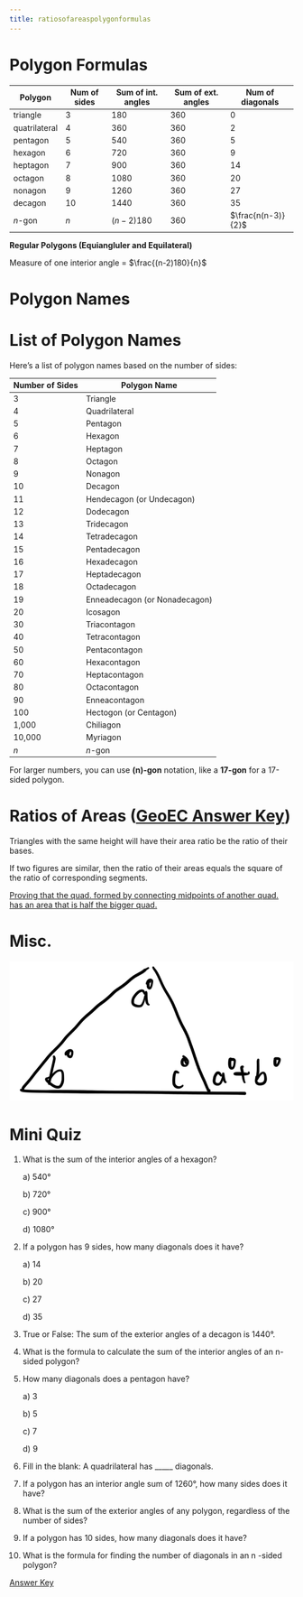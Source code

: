 ```yaml
---
title: ratiosofareaspolygonformulas
---
```


# Polygon Formulas

Polygon | Num of sides | Sum of int. angles | Sum of ext. angles | Num of diagonals
--- | --- | --- | --- | ---
triangle | 3 | 180 | 360 | 0
quatrilateral | 4 | 360 | 360 | 2
pentagon | 5 | 540 | 360 | 5
hexagon | 6 | 720 | 360 | 9
heptagon | 7 | 900 | 360 | 14
octagon | 8 | 1080 | 360 | 20
nonagon | 9 | 1260 | 360 | 27
decagon | 10 | 1440 | 360 | 35
$n$-gon | $n$ | $(n-2)180$ | 360 | $\frac{n(n-3)}{2}$

**Regular Polygons (Equiangluler and Equilateral)**

Measure of one interior angle = $\frac{(n-2)180}{n}$
# Polygon Names

# List of Polygon Names

Here’s a list of polygon names based on the number of sides:  

| **Number of Sides** | **Polygon Name** |
|------------------|----------------|
| 3  | Triangle |
| 4  | Quadrilateral |
| 5  | Pentagon |
| 6  | Hexagon |
| 7  | Heptagon |
| 8  | Octagon |
| 9  | Nonagon |
| 10 | Decagon |
| 11 | Hendecagon (or Undecagon) |
| 12 | Dodecagon |
| 13 | Tridecagon |
| 14 | Tetradecagon |
| 15 | Pentadecagon |
| 16 | Hexadecagon |
| 17 | Heptadecagon |
| 18 | Octadecagon |
| 19 | Enneadecagon (or Nonadecagon) |
| 20 | Icosagon |
| 30 | Triacontagon |
| 40 | Tetracontagon |
| 50 | Pentacontagon |
| 60 | Hexacontagon |
| 70 | Heptacontagon |
| 80 | Octacontagon |
| 90 | Enneacontagon |
| 100 | Hectogon (or Centagon) |
| 1,000 | Chiliagon |
| 10,000 | Myriagon |
| $n$ | $n$-gon |

For larger numbers, you can use **\(n\)-gon** notation, like a **17-gon** for a 17-sided polygon.
# Ratios of Areas ([GeoEC Answer Key](https://classroom.google.com/c/NzAzOTgxNjIwNDU2/m/NzU1NDM1MjIyNTY2/details))
Triangles with the same height will have their area ratio be the ratio of their bases.

If two figures are similar, then the ratio of their areas equals the square of the ratio of corresponding segments.

[Proving that the quad. formed by connecting midpoints of another quad. has an area that is half the bigger quad.](PROVING.pdf)

# Misc. 

![Exterior Angles Theorem](extanglestheorem.png)

# Mini Quiz

1. What is the sum of the interior angles of a hexagon?

    a) 540°

    b) 720°

    c) 900°

    d) 1080°

2. If a polygon has 9 sides, how many diagonals does it have?

    a) 14

    b) 20

    c) 27

    d) 35

3. True or False: The sum of the exterior angles of a decagon is 1440°.

4. What is the formula to calculate the sum of the interior angles of an n-sided polygon?

5. How many diagonals does a pentagon have?

    a) 3

    b) 5

    c) 7

    d) 9

6. Fill in the blank: A quadrilateral has _____ diagonals.

7. If a polygon has an interior angle sum of 1260°, how many sides does it have?

8. What is the sum of the exterior angles of any polygon, regardless of the number of sides?

9. If a polygon has 10 sides, how many diagonals does it have?

10. What is the formula for finding the number of diagonals in an  n -sided polygon?

[Answer Key](anskey.html)
